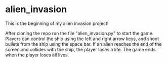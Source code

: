 # alien_invasion

This is the beginning of my alien invasion project!

After cloning the repo run the file "alien_invasion.py" to start the game.
Players can control the ship using the left and right arrow keys, and shoot bullets from the ship using the space bar.
If an alien reaches the end of the screen and collides with the ship, the player loses a life.
The game ends when the player loses all lives.
